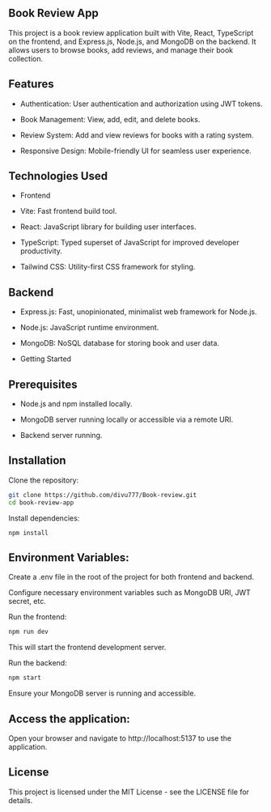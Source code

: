 ## Book Review App

This project is a book review application built with Vite, React, TypeScript on the frontend, and Express.js, Node.js, and MongoDB on the backend. It allows users to browse books, add reviews, and manage their book collection.

## Features

- Authentication: User authentication and authorization using JWT tokens.

- Book Management: View, add, edit, and delete books.

- Review System: Add and view reviews for books with a rating system.

- Responsive Design: Mobile-friendly UI for seamless user experience.

## Technologies Used

- Frontend

- Vite: Fast frontend build tool.

- React: JavaScript library for building user interfaces.

- TypeScript: Typed superset of JavaScript for improved developer productivity.

- Tailwind CSS: Utility-first CSS framework for styling.

## Backend

- Express.js: Fast, unopinionated, minimalist web framework for Node.js.

- Node.js: JavaScript runtime environment.

- MongoDB: NoSQL database for storing book and user data.

- Getting Started

## Prerequisites

- Node.js and npm installed locally.

- MongoDB server running locally or accessible via a remote URI.

- Backend server running.

## Installation

Clone the repository:

```bash
git clone https://github.com/divu777/Book-review.git
cd book-review-app
```

Install dependencies:

```bas
npm install
```

## Environment Variables:

Create a .env file in the root of the project for both frontend and backend.

Configure necessary environment variables such as MongoDB URI, JWT secret, etc.

Run the frontend:

```bash
npm run dev
```

This will start the frontend development server.

Run the backend:

```bash
npm start
```

Ensure your MongoDB server is running and accessible.

## Access the application:

Open your browser and navigate to http://localhost:5137 to use the application.

## License

This project is licensed under the MIT License - see the LICENSE file for details.

